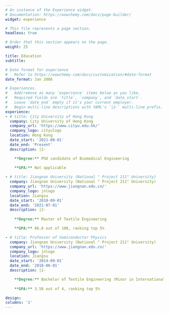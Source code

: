 ```yaml
---
# An instance of the Experience widget.
# Documentation: https://wowchemy.com/docs/page-builder/
widget: experience

# This file represents a page section.
headless: true

# Order that this section appears on the page.
weight: 25

title: Education
subtitle:

# Date format for experience
#   Refer to https://wowchemy.com/docs/customization/#date-format
date_format: Jan 2006

# Experiences.
#   Add/remove as many `experience` items below as you like.
#   Required fields are `title`, `company`, and `date_start`.
#   Leave `date_end` empty if it's your current employer.
#   Begin multi-line descriptions with YAML's `|2-` multi-line prefix.
experience:
- # title: City University of Hong Kong
  company: City University of Hong Kong
  company_url: 'https://www.cityu.edu.hk/'
  company_logo: cityulogo
  location: Hong Kong
  date_start: '2021-08-01'
  date_end: 'Present'
  description: |2-

    **Degree:** PhD candidate of Biomedical Engineering
  
    **GPA:** Not applicable

- # title: Jiangnan University (National " Project 211" University)
  company: Jiangnan University (National " Project 211" University)
  company_url: 'https://www.jiangnan.edu.cn/'
  company_logo: jnlogo
  location: Jiangsu
  date_start: '2018-09-01'
  date_end: '2021-07-01'
  description: |2-
  
    **Degree:** Master of Textile Engineering

    **GPA:** 86.8 out of 100, ranking top 5%

- # title: Professor of Semiconductor Physics
  company: Jiangnan University (National " Project 211" University)
  company_url: 'https://www.jiangnan.edu.cn/'
  company_logo: jnlogo
  location: Jiangsu
  date_start: '2014-09-01'
  date_end: '2018-06-01'
  description: |2-

    **Degree:** Bachelor of Textile Engineering (Minor in International Economics and Trade)
    
    **GPA:** 3.58 out of 4, ranking top 5%

design:
columns: '1'
---
```

